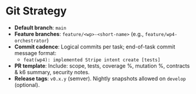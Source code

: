 # Git Strategy

- **Default branch**: `main`
- **Feature branches**: `feature/<wp>-<short-name>` (e.g., `feature/wp4-orchestrator`)
- **Commit cadence**: Logical commits per task; end-of-task commit message format:
  - `feat(wp4): implemented Stripe intent create [tests]`
- **PR template**: Include: scope, tests, coverage %, mutation %, contracts & k6 summary, security notes.
- **Release tags**: `v0.x.y` (semver). Nightly snapshots allowed on `develop` (optional).
